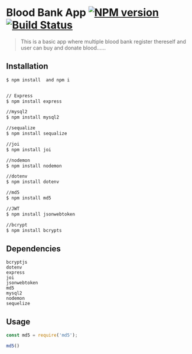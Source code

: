 # Blood Bank App  [![NPM version](https://badge.fury.io/js/ls.svg)](https://npmjs.org/package/ls) [![Build Status](https://travis-ci.org/danishk1502/ls.svg?branch=master)](https://travis-ci.org/danishk1502/ls)

> This is a basic app where multiple blood bank register thereself and user can buy and donate blood......

## Installation

```sh
$ npm install  and npm i


// Express
$ npm install express

//mysql2
$ npm install mysql2

//sequalize
$ npm install sequalize

//joi
$ npm install joi

//nodemon
$ npm install nodemon

//dotenv
$ npm install dotenv

//md5
$ npm install md5

//JWT
$ npm install jsonwebtoken

//bcrypt
$ npm install bcrypts
```


## Dependencies

    bcryptjs
    dotenv
    express
    joi
    jsonwebtoken
    md5
    mysql2
    nodemon
    sequelize





## Usage

```js
const md5 = require('md5');

md5()

```
